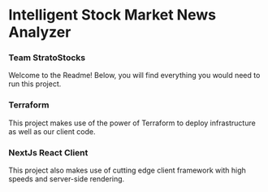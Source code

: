 # Intelligent Stock Market News Analyzer
### Team StratoStocks

Welcome to the Readme! Below, you will find everything you would need
to run this project.

### Terraform
This project makes use of the power of Terraform to deploy infrastructure as well as our client code.

### NextJs React Client
This project also makes use of cutting edge client framework with high speeds and server-side rendering.